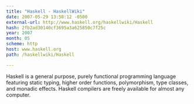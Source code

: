 ```yaml
---
title: "Haskell - HaskellWiki"
date: 2007-05-29 13:58:12 -0500
external-url: http://www.haskell.org/haskellwiki/Haskell
hash: 2fb2ad30140cf3695a3a625850c7f25c
year: 2007
month: 05
scheme: http
host: www.haskell.org
path: /haskellwiki/Haskell

---
```


Haskell is a general purpose, purely functional programming language featuring static typing, higher order functions, polymorphism, type classes, and monadic effects. Haskell compilers are freely available for almost any computer.
